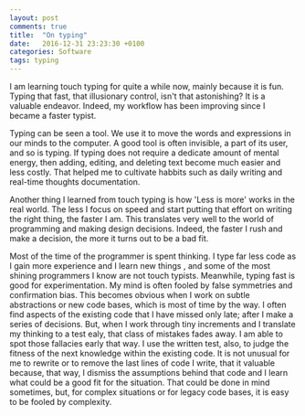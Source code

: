 ```yaml
---
layout: post
comments: true
title:  "On typing"
date:   2016-12-31 23:23:30 +0100
categories: Software
tags: typing
---
```


I am learning touch typing for quite a while now, mainly because it is
fun. Typing that fast, that illusionary control, isn't that astonishing?
It is a valuable endeavor.
Indeed, my workflow has been improving since I became a faster typist.

Typing can be seen a tool.
We use it to move the words and expressions in our minds to the computer.
A good tool is often invisible, a part of its user, and so is typing.
If typing does not require a dedicate amount of mental energy, 
then adding, editing, and deleting text become much easier and less costly.
That helped me to cultivate habbits 
such as daily writing and real-time thoughts documentation.

Another thing I learned from touch typing is how 'Less is more' works in the real world.
The less I focus on speed and start putting that effort on writing the right thing, the faster I am.
This translates very well to the world of programming and making design decisions.
Indeed, the faster I rush and make a decision, the more it turns out to be a bad fit.

Most of the time of the programmer is spent thinking.
I type far less code as I gain more experience and I learn new things
, and some of the most shining programmers I know are not touch typists. 
Meanwhile, typing fast is good for experimentation.
My mind is often fooled by false symmetries and confirmation bias.
This becomes obvious when I work on subtle abstractions or new code bases,
which is most of time by the way.
I often find aspects of the existing code that I have missed only late;
after I make a series of decisions.
But, when I work through tiny increments and I translate my thinking to a test ealy,
that class of mistakes fades away.
I am able to spot those fallacies early that way.
I use the written test, also, to judge the fitness of the next knowledge within
the existing code.
It is not unusual for me to rewrite or to remove the last lines of code I write,
that it valuable because, that way, I dismiss the assumptions behind that code 
and I learn what could be a good fit for the situation.
That could be done in mind sometimes,
but, for complex situations or for legacy code bases, it is easy to be fooled by complexity.
